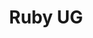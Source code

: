 ---
title: Ruby UG
event_url: "http://hamburg.onruby.de/events/ruby-usergroup-hamburg-oktober-2015"
---